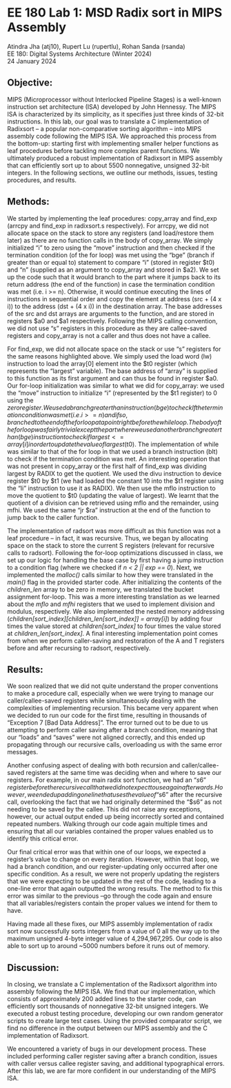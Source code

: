 # EE 180 Lab 1: MSD Radix sort in MIPS Assembly
Atindra Jha (atj10), Rupert Lu (rupertlu), Rohan Sanda (rsanda) \
EE 180: Digital Systems Architecture (Winter 2024) \
24 January 2024

## Objective:
MIPS (Microprocessor without Interlocked Pipeline Stages) is a well-known instruction set architecture (ISA) developed by John Hennessy. The MIPS ISA is characterized by its simplicity, as it specifies just three kinds of 32-bit instructions. In this lab, our goal was to translate a C implementation of Radixsort – a popular non-comparative sorting algorithm – into MIPS assembly code following the MIPS ISA. We approached this process from the bottom-up: starting first with implementing smaller helper functions as leaf procedures before tackling more complex parent functions. We ultimately produced a robust implementation of Radixsort in MIPS assembly that can efficiently sort up to about 5500 nonnegative, unsigned 32-bit integers. In the following sections, we outline our methods, issues, testing procedures, and results.

## Methods:
We started by implementing the leaf procedures: copy_array and find_exp (arrcpy and find_exp in radixsort.s respectively). For arrcpy, we did not allocate space on the stack to store any registers (and load/restore them later) as there are no function calls in the body of copy_array. We simply initialized “i” to zero using the “move” instruction and then checked if the termination condition (of the for loop) was met using the “bge” (branch if greater than or equal to) statement to compare “i” (stored in register $t0) and “n” (supplied as an argument to copy_array and stored in $a2). We set up the code such that it would branch to the part where it jumps back to its return address (the end of the function) in case the termination condition was met (i.e. i >= n). Otherwise, it would continue executing the lines of instructions in sequential order and copy the element at address (src + (4 x i)) to the address (dst + (4 x i)) in the destination array. The base addresses of the src and dst arrays are arguments to the function, and are stored in registers $a0 and $a1 respectively. Following the MIPS calling convention, we did not use “s” registers in this procedure as they are callee-saved registers and copy_array is not a caller and thus does not have a callee.

For find_exp, we did not allocate space on the stack or use “s” registers for the same reasons highlighted above. We simply used the load word (lw) instruction to load the array[0]  element into the $t0 register (which represents the “largest” variable). The base address of “array” is supplied to this function as its first argument and can thus be found in register $a0. Our for-loop initialization was similar to what we did for copy_array: we used the “move” instruction to initialize “i” (represented by the $t1 register) to 0 using the $zero register. We used a branch greater than instruction (bge) to check If the termination condition was met (i.e. i >= n) and if so, branched to the end of the for loop at a point right before the while loop. The body of the for loop was fairly trivial except the part where we used another branch greater than (bge) instruction to check if largest <= array[i] in order to update the value of largest ($t0). The implementation of while was similar to that of the for loop in that we used a branch instruction (blt) to check if the termination condition was met. An interesting operation that was not present in copy_array or the first half of find_exp was dividing largest by RADIX to get the quotient. We used the divu instruction to device register $t0 by $t1 (we had loaded the constant 10 into the $t1 register using the “li” instruction to use it as RADIX). We then use the mflo instruction to move the quotient to $t0 (updating the value of largest). We learnt that the quotient of a division can be retrieved using mflo and the remainder, using mfhi. We used the same “jr	$ra” instruction at the end of the function to jump back to the caller function.

The implementation of radsort was more difficult as this function was not a leaf procedure – in fact, it was recursive. Thus, we began by allocating space on the stack to store the current S registers (relevant for recursive calls to radsort). Following the for-loop optimizations discussed in class, we set up our logic for handling the base case by first having a jump instruction to a condition flag (where we checked if *n < 2 || exp == 0*). Next, we implemented the *malloc()* calls similar to how they were translated in the *main()* flag in the provided starter code. After initializing the contents of the *children_len* array to be zero in memory, we translated the bucket assignment for-loop. This was a more interesting translation as we learned about the *mflo* and *mfhi* registers that we used to implement division and modulus, respectively. We also implemented the nested memory addressing (*children[sort_index][children_len[sort_index]] = array[i]*) by adding four times the value stored at *children[sort_index]* to four times the value stored at *children_len[sort_index]*. A final interesting implementation point comes from when we perform caller-saving and restoration of the A and T registers before and after recursing to radsort, respectively.

## Results:
We soon realized that we did not quite understand the proper conventions to make a procedure call, especially when we were trying to manage our caller/callee-saved registers while simultaneously dealing with the complexities of implementing recursion. This became very apparent when we decided to run our code for the first time, resulting in thousands of “Exception 7 [Bad Data Address]”. The error turned out to be due to us attempting to perform caller saving after a branch condition, meaning that our “loads” and “saves” were not aligned correctly, and this ended up propagating through our recursive calls, overloading us with the same error messages.

Another confusing aspect of dealing with both recursion and caller/callee-saved registers at the same time was deciding when and where to save our registers. For example, in our main radix sort function, we had an “$s6” register before the recursive call that we did not expect to use again afterwards. However, we ended up adding one line that uses the value of “$s6” after the recursive call, overlooking the fact that we had originally determined the “$s6” as not needing to be saved by the callee. This did not raise any exceptions, however, our actual output ended up being incorrectly sorted and contained repeated numbers. Walking through our code again multiple times and ensuring that all our variables contained the proper values enabled us to identify this critical error.

Our final critical error was that within one of our loops, we expected a register’s value to change on every iteration. However, within that loop, we had a branch condition, and our register-updating only occurred after one specific condition.  As a result, we were not properly updating the registers that we were expecting to be updated in the rest of the code, leading to a one-line error that again outputted the wrong results. The method to fix this error was similar to the previous –go through the code again and ensure that all variables/registers contain the proper values we intend for them to have.

Having made all these fixes, our MIPS assembly implementation of radix sort now successfully sorts integers from a value of 0 all the way up to the maximum unsigned 4-byte integer value of 4,294,967,295. Our code is also able to sort up to around ~5000 numbers before it runs out of memory.

## Discussion:
In closing, we translate a C implementation of the Radixsort algorithm into assembly following the MIPS ISA. We find that our implementation, which consists of approximately 200 added lines to the starter code, can efficiently sort thousands of nonnegative 32-bit unsigned integers. We executed a robust testing procedure, developing our own random generator scripts to create large test cases. Using the provided comparator script, we find no difference in the output between our MIPS assembly and the C implementation of Radixsort.

We encountered a variety of bugs in our development process. These included performing caller register saving after a branch condition, issues with caller versus callee register saving, and additional typographical errors. After this lab, we are far more confident in our understanding of the MIPS ISA.
